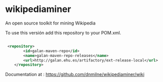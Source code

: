 wikipediaminer
==============

An open source toolkit for mining Wikipedia

To use this versión add this repository to your POM.xml.

```xml

 <repository>
        <id>galan-maven-repo</id>
        <name>galan-maven-repo-releases</name>
        <url>http://galan.ehu.es/artifactory/ext-release-local</url>
    </repository>

```
 Documentation at : https://github.com/dnmilne/wikipediaminer/wiki
